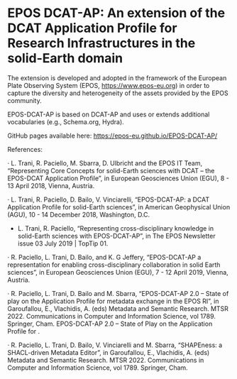# EPOS DCAT-AP: An extension of the DCAT Application Profile for Research Infrastructures in the solid-Earth domain

The extension is developed and adopted in the framework of the European Plate Observing System (EPOS, https://www.epos-eu.org) in order to capture the diversity and heterogeneity of the assets provided by the EPOS community.

EPOS-DCAT-AP is based on DCAT-AP and uses or extends additional vocabularies (e.g., Schema.org, Hydra).

GitHub pages available here: https://epos-eu.github.io/EPOS-DCAT-AP/


References:

· L. Trani, R. Paciello, M. Sbarra, D. Ulbricht and the EPOS IT Team, “Representing Core Concepts for solid-Earth sciences with DCAT – the EPOS-DCAT Application Profile”, in European Geosciences Union (EGU), 8 - 13 April 2018, Vienna, Austria.

· L. Trani, R. Paciello, D. Bailo, V. Vinciarelli, “EPOS-DCAT-AP: a DCAT Application Profile for solid-Earth sciences”, in American Geophysical Union (AGU), 10 - 14 December 2018, Washington, D.C.

- L. Trani, R. Paciello, “Representing cross-disciplinary knowledge in solid-Earth sciences with EPOS-DCAT-AP”, in The EPOS Newsletter issue 03 July 2019 | TopTip 01.

· R. Paciello, L. Trani, D. Bailo, and K. G Jeffery, “EPOS-DCAT-AP a representation for enabling cross-disciplinary collaboration in solid Earth sciences”, in European Geosciences Union (EGU), 7 - 12 April 2019, Vienna, Austria.

· R. Paciello, L. Trani, D. Bailo and M. Sbarra, “EPOS-DCAT-AP 2.0 – State of play on the Application Profile for metadata exchange in the EPOS RI”, in Garoufallou, E., Vlachidis, A. (eds) Metadata and Semantic Research. MTSR 2022. Communications in Computer and Information Science, vol 1789. Springer, Cham. EPOS-DCAT-AP 2.0 – State of Play on the Application Profile for .

· R. Paciello, L. Trani, D. Bailo, V. Vinciarelli and M. Sbarra, “SHAPEness: a SHACL-driven Metadata Editor”, in Garoufallou, E., Vlachidis, A. (eds) Metadata and Semantic Research. MTSR 2022. Communications in Computer and Information Science, vol 1789. Springer, Cham. 
